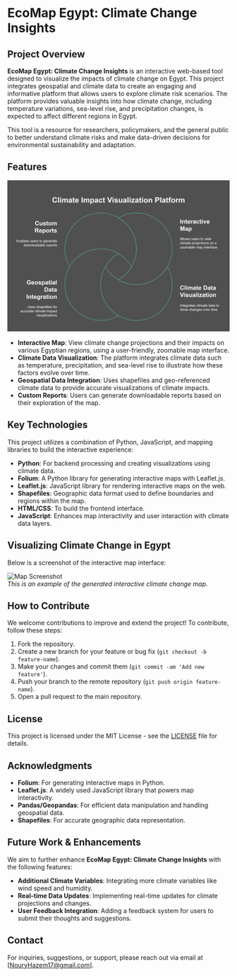 # EcoMap Egypt: Climate Change Insights

## Project Overview

**EcoMap Egypt: Climate Change Insights** is an interactive web-based tool designed to visualize the impacts of climate change on Egypt. This project integrates geospatial and climate data to create an engaging and informative platform that allows users to explore climate risk scenarios. The platform provides valuable insights into how climate change, including temperature variations, sea-level rise, and precipitation changes, is expected to affect different regions in Egypt.

This tool is a resource for researchers, policymakers, and the general public to better understand climate risks and make data-driven decisions for environmental sustainability and adaptation.

## Features

![Map Features](Features.png)

- **Interactive Map**: View climate change projections and their impacts on various Egyptian regions, using a user-friendly, zoomable map interface.
- **Climate Data Visualization**: The platform integrates climate data such as temperature, precipitation, and sea-level rise to illustrate how these factors evolve over time.
- **Geospatial Data Integration**: Uses shapefiles and geo-referenced climate data to provide accurate visualizations of climate impacts.
- **Custom Reports**: Users can generate downloadable reports based on their exploration of the map.


## Key Technologies

This project utilizes a combination of Python, JavaScript, and mapping libraries to build the interactive experience:

- **Python**: For backend processing and creating visualizations using climate data.
- **Folium**: A Python library for generating interactive maps with Leaflet.js.
- **Leaflet.js**: JavaScript library for rendering interactive maps on the web.
- **Shapefiles**: Geographic data format used to define boundaries and regions within the map.
- **HTML/CSS**: To build the frontend interface.
- **JavaScript**: Enhances map interactivity and user interaction with climate data layers.


## Visualizing Climate Change in Egypt

Below is a screenshot of the interactive map interface:

![Map Screenshot](Map.png)  
*This is an example of the generated interactive climate change map.*


## How to Contribute

We welcome contributions to improve and extend the project! To contribute, follow these steps:

1. Fork the repository.
2. Create a new branch for your feature or bug fix (`git checkout -b feature-name`).
3. Make your changes and commit them (`git commit -am 'Add new feature'`).
4. Push your branch to the remote repository (`git push origin feature-name`).
5. Open a pull request to the main repository.



## License

This project is licensed under the MIT License - see the [LICENSE](LICENSE) file for details.


## Acknowledgments

- **Folium**: For generating interactive maps in Python.
- **Leaflet.js**: A widely used JavaScript library that powers map interactivity.
- **Pandas/Geopandas**: For efficient data manipulation and handling geospatial data.
- **Shapefiles**: For accurate geographic data representation.


## Future Work & Enhancements

We aim to further enhance **EcoMap Egypt: Climate Change Insights** with the following features:

- **Additional Climate Variables**: Integrating more climate variables like wind speed and humidity.
- **Real-time Data Updates**: Implementing real-time updates for climate projections and changes.
- **User Feedback Integration**: Adding a feedback system for users to submit their thoughts and suggestions.


## Contact

For inquiries, suggestions, or support, please reach out via email at [NouryHazem17@gmail.com].

